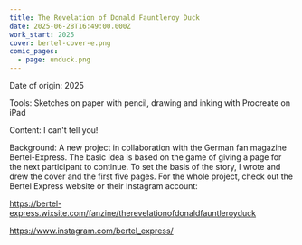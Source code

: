 ```yaml
---
title: The Revelation of Donald Fauntleroy Duck
date: 2025-06-28T16:49:00.000Z
work_start: 2025
cover: bertel-cover-e.png
comic_pages:
  - page: unduck.png
---
```

Date of origin: 2025

Tools: Sketches on paper with pencil, drawing and inking with Procreate on iPad

Content: I can't tell you! 

Background: A new project in collaboration with the German fan magazine Bertel-Express. The basic idea is based on the game of giving a page for the next participant to continue. To set the basis of the story, I wrote and drew the cover and the first five pages. For the whole project, check out the Bertel Express website or their Instagram account:

https://bertel-express.wixsite.com/fanzine/therevelationofdonaldfauntleroyduck

https://www.instagram.com/bertel_express/
